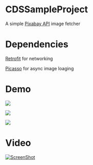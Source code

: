 # CDSSampleProject

A simple [Pixabay API](https://pixabay.com/api/docs/) image fetcher



Dependencies
============

[Retrofit](https://github.com/square/retrofit) for networking

[Picasso](https://github.com/square/picasso) for async image loaging


Demo
====

![](https://raw.github.com/CodigoDelSurAndroidDevs/CDSSampleProject/res/1.png)

![](https://raw.github.com/CodigoDelSurAndroidDevs/CDSSampleProject/res/2.png)

![](https://raw.github.com/CodigoDelSurAndroidDevs/CDSSampleProject/res/3.png)


Video
=====

[![ScreenShot](https://raw.github.com/CodigoDelSurAndroidDevs/CDSSampleProject/res/3.png)](https://drive.google.com/file/d/0B1u0H7-WZL_xSWFocWFReV9WMWM/view?usp=sharing)

